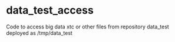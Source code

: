 # data_test_access
Code to access big data xtc or other files from repository data_test deployed as /tmp/data_test
